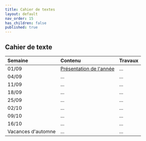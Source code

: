 ```yaml
---
title: Cahier de textes
layout: default
nav_order: 15
has_children: false
published: true
---
```

## Cahier de texte 

| Semaine     | Contenu     | Travaux |
| :------------------- | :-------------- | :-------- |
| 01/09  | [Présentation de l'année](../0_pre/presentation.html) | ...     |
| 04/09   | ...     | ...     |
| 11/09   | ...     | ...     |
| 18/09   | ...     | ...     |
| 25/09   | ...     | ...     |
| 02/10   | ...     | ...     |
| 09/10   | ...     | ...     |
| 16/10   | ...     | ...     |
| Vacances d'automne | ...  | ...  |


